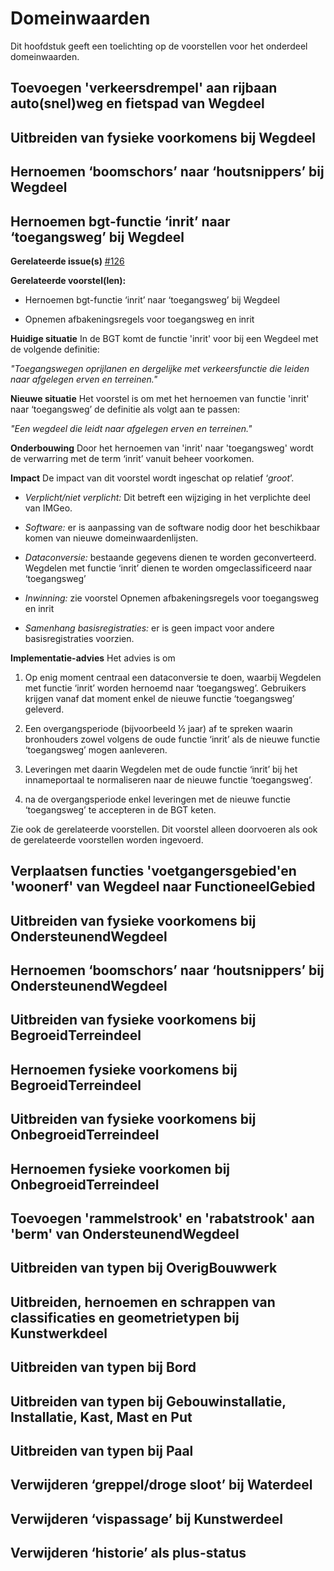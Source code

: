 Domeinwaarden
=============

Dit hoofdstuk geeft een toelichting op de voorstellen voor het onderdeel
domeinwaarden.

Toevoegen 'verkeersdrempel' aan rijbaan auto(snel)weg en fietspad van Wegdeel
-----------------------------------------------------------------------------

Uitbreiden van fysieke voorkomens bij Wegdeel
---------------------------------------------

Hernoemen ‘boomschors’ naar ‘houtsnippers’ bij Wegdeel
------------------------------------------------------

Hernoemen bgt-functie ‘inrit’ naar ‘toegangsweg’ bij Wegdeel
------------------------------------------------------------

**Gerelateerde issue(s)**
[\#126](https://github.com/Geonovum/IMGeo2018/issues/126)

**Gerelateerde voorstel(len):**

-   Hernoemen bgt-functie ‘inrit’ naar ‘toegangsweg’ bij Wegdeel

-   Opnemen afbakeningsregels voor toegangsweg en inrit

**Huidige situatie** In de BGT komt de functie 'inrit' voor bij een Wegdeel met
de volgende definitie:  
  
*"Toegangswegen oprijlanen en dergelijke met verkeersfunctie die leiden naar
afgelegen erven en terreinen."*  
  
**Nieuwe situatie** Het voorstel is om met het hernoemen van functie 'inrit'
naar ‘toegangsweg’ de definitie als volgt aan te passen:

*"Een wegdeel die leidt naar afgelegen erven en terreinen."*  
  
**Onderbouwing** Door het hernoemen van 'inrit' naar 'toegangsweg' wordt de
verwarring met de term ‘inrit’ vanuit beheer voorkomen.

**Impact** De impact van dit voorstel wordt ingeschat op relatief ‘*groot*’.

-   *Verplicht/niet verplicht:* Dit betreft een wijziging in het verplichte deel
    van IMGeo.

-   *Software:* er is aanpassing van de software nodig door het beschikbaar
    komen van nieuwe domeinwaardenlijsten.

-   *Dataconversie:* bestaande gegevens dienen te worden geconverteerd. Wegdelen
    met functie ‘inrit’ dienen te worden omgeclassificeerd naar ‘toegangsweg’

-   *Inwinning:* zie voorstel Opnemen afbakeningsregels voor toegangsweg en
    inrit

-   *Samenhang basisregistraties:* er is geen impact voor andere
    basisregistraties voorzien.

**Implementatie-advies** Het advies is om

1. Op enig moment centraal een dataconversie te doen, waarbij Wegdelen met
functie ‘inrit’ worden hernoemd naar ‘toegangsweg’. Gebruikers krijgen vanaf dat
moment enkel de nieuwe functie ‘toegangsweg’ geleverd.

2. Een overgangsperiode (bijvoorbeeld ½ jaar) af te spreken waarin bronhouders
zowel volgens de oude functie ‘inrit’ als de nieuwe functie ‘toegangsweg’ mogen
aanleveren.

3. Leveringen met daarin Wegdelen met de oude functie ‘inrit’ bij het
innameportaal te normaliseren naar de nieuwe functie ‘toegangsweg’.

4. na de overgangsperiode enkel leveringen met de nieuwe functie ‘toegangsweg’
te accepteren in de BGT keten.

Zie ook de gerelateerde voorstellen. Dit voorstel alleen doorvoeren als ook de
gerelateerde voorstellen worden ingevoerd.

Verplaatsen functies 'voetgangersgebied'en 'woonerf' van Wegdeel naar FunctioneelGebied
---------------------------------------------------------------------------------------

Uitbreiden van fysieke voorkomens bij OndersteunendWegdeel
----------------------------------------------------------

Hernoemen ‘boomschors’ naar ‘houtsnippers’ bij OndersteunendWegdeel
-------------------------------------------------------------------

Uitbreiden van fysieke voorkomens bij BegroeidTerreindeel
---------------------------------------------------------

Hernoemen fysieke voorkomens bij BegroeidTerreindeel
----------------------------------------------------

Uitbreiden van fysieke voorkomens bij OnbegroeidTerreindeel
-----------------------------------------------------------

Hernoemen fysieke voorkomen bij OnbegroeidTerreindeel
-----------------------------------------------------

Toevoegen 'rammelstrook' en 'rabatstrook' aan 'berm' van OndersteunendWegdeel
-----------------------------------------------------------------------------

Uitbreiden van typen bij OverigBouwwerk
---------------------------------------

Uitbreiden, hernoemen en schrappen van classificaties en geometrietypen bij Kunstwerkdeel
-----------------------------------------------------------------------------------------

Uitbreiden van typen bij Bord
-----------------------------

Uitbreiden van typen bij Gebouwinstallatie, Installatie, Kast, Mast en Put
--------------------------------------------------------------------------

Uitbreiden van typen bij Paal
-----------------------------

Verwijderen ‘greppel/droge sloot’ bij Waterdeel
-----------------------------------------------

Verwijderen ‘vispassage’ bij Kunstwerdeel
-----------------------------------------

Verwijderen ‘historie’ als plus-status
--------------------------------------
